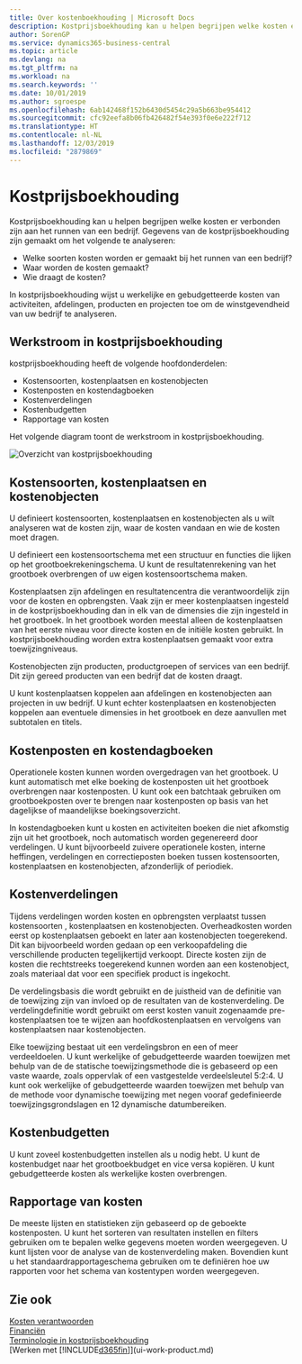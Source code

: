 ```yaml
---
title: Over kostenboekhouding | Microsoft Docs
description: Kostprijsboekhouding kan u helpen begrijpen welke kosten er verbonden zijn aan het runnen van een bedrijf.
author: SorenGP
ms.service: dynamics365-business-central
ms.topic: article
ms.devlang: na
ms.tgt_pltfrm: na
ms.workload: na
ms.search.keywords: ''
ms.date: 10/01/2019
ms.author: sgroespe
ms.openlocfilehash: 6ab142468f152b6430d5454c29a5b663be954412
ms.sourcegitcommit: cfc92eefa8b06fb426482f54e393f0e6e222f712
ms.translationtype: HT
ms.contentlocale: nl-NL
ms.lasthandoff: 12/03/2019
ms.locfileid: "2879869"
---
```

# <a name="about-cost-accounting"></a>Kostprijsboekhouding
Kostprijsboekhouding kan u helpen begrijpen welke kosten er verbonden zijn aan het runnen van een bedrijf. Gegevens van de kostprijsboekhouding zijn gemaakt om het volgende te analyseren:  

-   Welke soorten kosten worden er gemaakt bij het runnen van een bedrijf?  
-   Waar worden de kosten gemaakt?  
-   Wie draagt de kosten?  

In kostprijsboekhouding wijst u werkelijke en gebudgetteerde kosten van activiteiten, afdelingen, producten en projecten toe om de winstgevendheid van uw bedrijf te analyseren.  

## <a name="workflow-in-cost-accounting"></a>Werkstroom in kostprijsboekhouding  
kostprijsboekhouding heeft de volgende hoofdonderdelen:  

-   Kostensoorten, kostenplaatsen en kostenobjecten  
-   Kostenposten en kostendagboeken  
-   Kostenverdelingen  
-   Kostenbudgetten
-   Rapportage van kosten  

Het volgende diagram toont de werkstroom in kostprijsboekhouding.  

![Overzicht van kostprijsboekhouding](media/costaccountingoverview.png "CostAccountingOverview")  

## <a name="cost-types-cost-centers-and-cost-objects"></a>Kostensoorten, kostenplaatsen en kostenobjecten  
U definieert kostensoorten, kostenplaatsen en kostenobjecten als u wilt analyseren wat de kosten zijn, waar de kosten vandaan en wie de kosten moet dragen.  

U definieert een kostensoortschema met een structuur en functies die lijken op het grootboekrekeningschema. U kunt de resultatenrekening van het grootboek overbrengen of uw eigen kostensoortschema maken.  

Kostenplaatsen zijn afdelingen en resultatencentra die verantwoordelijk zijn voor de kosten en opbrengsten. Vaak zijn er meer kostenplaatsen ingesteld in de kostprijsboekhouding dan in elk van de dimensies die zijn ingesteld in het grootboek. In het grootboek worden meestal alleen de kostenplaatsen van het eerste niveau voor directe kosten en de initiële kosten gebruikt. In kostprijsboekhouding worden extra kostenplaatsen gemaakt voor extra toewijzingniveaus.  

Kostenobjecten zijn producten, productgroepen of services van een bedrijf. Dit zijn gereed producten van een bedrijf dat de kosten draagt.  

U kunt kostenplaatsen koppelen aan afdelingen en kostenobjecten aan projecten in uw bedrijf. U kunt echter kostenplaatsen en kostenobjecten koppelen aan eventuele dimensies in het grootboek en deze aanvullen met subtotalen en titels.  

## <a name="cost-entries-and-cost-journals"></a>Kostenposten en kostendagboeken  
Operationele kosten kunnen worden overgedragen van het grootboek. U kunt automatisch met elke boeking de kostenposten uit het grootboek overbrengen naar kostenposten. U kunt ook een batchtaak gebruiken om grootboekposten over te brengen naar kostenposten op basis van het dagelijkse of maandelijkse boekingsoverzicht.  

In kostendagboeken kunt u kosten en activiteiten boeken die niet afkomstig zijn uit het grootboek, noch automatisch worden gegenereerd door verdelingen. U kunt bijvoorbeeld zuivere operationele kosten, interne heffingen, verdelingen en correctieposten boeken tussen kostensoorten, kostenplaatsen en kostenobjecten, afzonderlijk of periodiek.  

## <a name="cost-allocations"></a>Kostenverdelingen  
Tijdens verdelingen worden kosten en opbrengsten verplaatst tussen kostensoorten , kostenplaatsen en kostenobjecten. Overheadkosten worden eerst op kostenplaatsen geboekt en later aan kostenobjecten toegerekend. Dit kan bijvoorbeeld worden gedaan op een verkoopafdeling die verschillende producten tegelijkertijd verkoopt. Directe kosten zijn de kosten die rechtstreeks toegerekend kunnen worden aan een kostenobject, zoals materiaal dat voor een specifiek product is ingekocht.  

De verdelingsbasis die wordt gebruikt en de juistheid van de definitie van de toewijzing zijn van invloed op de resultaten van de kostenverdeling. De verdelingdefinitie wordt gebruikt om eerst kosten vanuit zogenaamde pre-kostenplaatsen toe te wijzen aan hoofdkostenplaatsen en vervolgens van kostenplaatsen naar kostenobjecten.  

Elke toewijzing bestaat uit een verdelingsbron en een of meer verdeeldoelen. U kunt werkelijke of gebudgetteerde waarden toewijzen met behulp van de de statische toewijzingsmethode die is gebaseerd op een vaste waarde, zoals oppervlak of een vastgestelde verdeelsleutel 5:2:4. U kunt ook werkelijke of gebudgetteerde waarden toewijzen met behulp van de methode voor dynamische toewijzing met negen vooraf gedefinieerde toewijzingsgrondslagen en 12 dynamische datumbereiken.  

## <a name="cost-budgets"></a>Kostenbudgetten  
U kunt zoveel kostenbudgetten instellen als u nodig hebt. U kunt de kostenbudget naar het grootboekbudget en vice versa kopiëren. U kunt gebudgetteerde kosten als werkelijke kosten overbrengen.  

## <a name="cost-reporting"></a>Rapportage van kosten  
De meeste lijsten en statistieken zijn gebaseerd op de geboekte kostenposten. U kunt het sorteren van resultaten instellen en filters gebruiken om te bepalen welke gegevens moeten worden weergegeven. U kunt lijsten voor de analyse van de kostenverdeling maken. Bovendien kunt u het standaardrapportageschema gebruiken om te definiëren hoe uw rapporten voor het schema van kostentypen worden weergegeven.  

## <a name="see-also"></a>Zie ook  
 [Kosten verantwoorden](finance-manage-cost-accounting.md)  
 [Financiën](finance.md)   
 [Terminologie in kostprijsboekhouding](finance-terminology-in-cost-accounting.md)  
 [Werken met [!INCLUDE[d365fin](includes/d365fin_md.md)]](ui-work-product.md)

